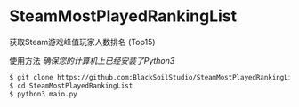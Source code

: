 # SteamMostPlayedRankingList
获取Steam游戏峰值玩家人数排名 (Top15)

使用方法
*确保您的计算机上已经安装了Python3*
```bash
$ git clone https://github.com:BlackSoilStudio/SteamMostPlayedRankingList.git
$ cd SteamMostPlayedRankingList
$ python3 main.py
```
